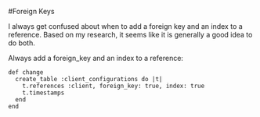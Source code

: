 #Foreign Keys

I always get confused about when to add a foreign key and an index to a reference. Based on my research, it seems like it is generally a good idea to do both.

Always add a foreign_key and an index to a reference:

```
def change
  create_table :client_configurations do |t|
    t.references :client, foreign_key: true, index: true
    t.timestamps
  end
end
```